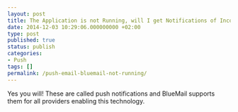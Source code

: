 ```yaml
---
layout: post
title: The Application is not Running, will I get Notifications of Incoming New Emails? What is Push Notification? Do you Support Push?
date: 2014-12-03 10:29:06.000000000 +02:00
type: post
published: true
status: publish
categories:
- Push
tags: []
permalink: /push-email-bluemail-not-running/
---
```


Yes you will! These are called push notifications and BlueMail supports them for all providers enabling this technology.